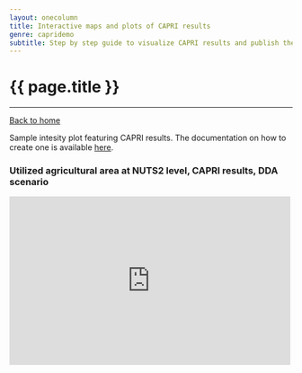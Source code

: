 ```yaml
---
layout: onecolumn
title: Interactive maps and plots of CAPRI results
genre: capridemo
subtitle: Step by step guide to visualize CAPRI results and publish them online
---
```



{{ page.title }}
================


-------

[Back to home](http://trialsolution.github.com)


Sample intesity plot featuring CAPRI results. The documentation on how to create one is available [here](https://docs.google.com/open?id=0B-d1UB4LuffIR2V1c2xmVzhHYmM).


### Utilized agricultural area at NUTS2 level, CAPRI results, DDA scenario

<iframe width="500" height="300" scrolling="no" frameborder="no" src="https://www.google.com/fusiontables/embedviz?viz=MAP&amp;q=select+col4%3E%3E1+from+1WV4Uj18C79a-55-2a9sw6EbRktYYFG5OeYJDGJY&amp;h=false&amp;lat=45.514464213073914&amp;lng=12.394149414062422&amp;z=5&amp;t=1&amp;l=col4%3E%3E1&amp;y=2&amp;tmplt=1"></iframe>


